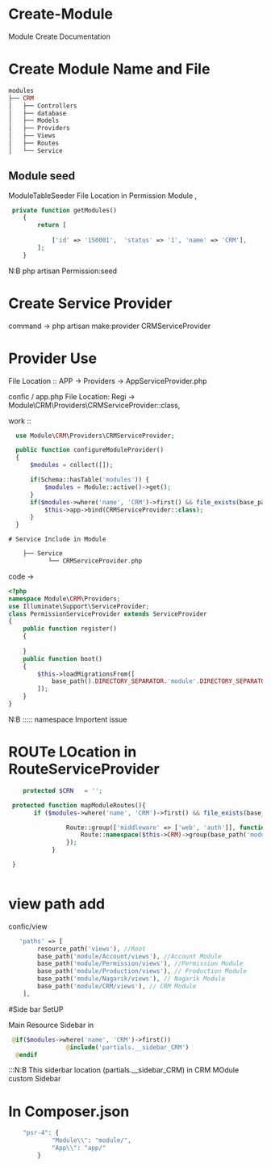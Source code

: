 



# Create-Module
Module Create Documentation 

# Create Module Name and File 
```PHP
modules
├── CRM
│   ├── Controllers
│   ├── database
│   ├── Models  
│   ├── Providers
│   ├── Views
│   ├── Routes
│   └── Service
```


## Module seed 
ModuleTableSeeder
File Location in Permission Module ,
```PHP
 private function getModules()
    {
        return [
        
            ['id' => '150001',  'status' => '1', 'name' => 'CRM'],
        ];
    }
```
N:B php artisan Permission:seed 








# Create Service Provider 
command -> php artisan make:provider CRMServiceProvider
# Provider Use 
  File Location :: APP -> Providers -> AppServiceProvider.php 


  
  confic / app.php 
  File Location: Regi -> Module\CRM\Providers\CRMServiceProvider::class,

  
  work :: 
  ```PHP
    use Module\CRM\Providers\CRMServiceProvider;
  
    public function configureModuleProvider()
    {
        $modules = collect([]);

        if(Schema::hasTable('modules')) {
            $modules = Module::active()->get();
        }
        if($modules->where('name', 'CRM')->first() && file_exists(base_path() . '/module/CRM/routes/web.php')) {
            $this->app->bind(CRMServiceProvider::class);
        }
    }
```

    # Service Include in Module 
```PHP
    ├── Service
           └── CRMServiceProvider.php 
```
  code -> 
```PHP
<?php
namespace Module\CRM\Providers;
use Illuminate\Support\ServiceProvider;
class PermissionServiceProvider extends ServiceProvider
{
    public function register()
    {
      
    }
    public function boot()
    {
        $this->loadMigrationsFrom([
            base_path().DIRECTORY_SEPARATOR.'module'.DIRECTORY_SEPARATOR.'CRM'.DIRECTORY_SEPARATOR.'database'.DIRECTORY_SEPARATOR.'migrations',
        ]);
    }
}
```
N:B ::::: namespace Importent issue












# ROUTe LOcation  in  RouteServiceProvider
```PHP
    protected $CRN   = '';

 protected function mapModuleRoutes(){
       if ($modules->where('name', 'CRM')->first() && file_exists(base_path() . '/module/CRM/routes/web.php')) {

                Route::group(['middleware' => ['web', 'auth']], function () {
                    Route::namespace($this->CRM)->group(base_path('module/CRM/routes/web.php'));
                });
            }

 }



   ```         



  # view path add 
  confic/view 
```PHP
   'paths' => [
        resource_path('views'), //Root
        base_path('module/Account/views'), //Account Module
        base_path('module/Permission/views'), //Permission Module
        base_path('module/Production/views'), // Production Module
        base_path('module/Nagarik/views'), // Nagarik Module
        base_path('module/CRM/views'), // CRM Module
    ],

```
 


#Side bar SetUP 


Main Resource Sidebar in 
```PHP
 @if($modules->where('name', 'CRM')->first())
                @include('partials.__sidebar_CRM')
  @endif
```

  :::N:B  This siderbar location (partials.__sidebar_CRM) in CRM MOdule custom Sidebar 









# In Composer.json
```PHP
	"psr-4": {
            "Module\\": "module/",
            "App\\": "app/"
        }

```
